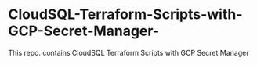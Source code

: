 # CloudSQL-Terraform-Scripts-with-GCP-Secret-Manager-
This repo. contains CloudSQL Terraform Scripts with GCP Secret Manager  
